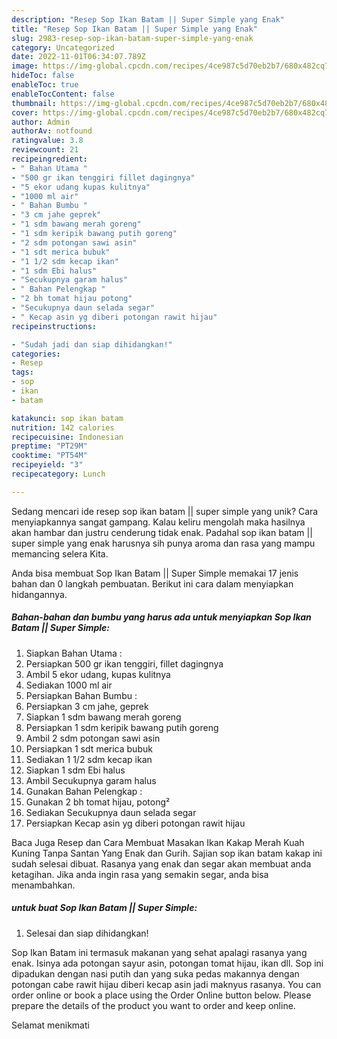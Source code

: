 ```yaml
---
description: "Resep Sop Ikan Batam || Super Simple yang Enak"
title: "Resep Sop Ikan Batam || Super Simple yang Enak"
slug: 2983-resep-sop-ikan-batam-super-simple-yang-enak
category: Uncategorized
date: 2022-11-01T06:34:07.789Z
image: https://img-global.cpcdn.com/recipes/4ce987c5d70eb2b7/680x482cq70/sop-ikan-batam-super-simple-foto-resep-utama.jpg
hideToc: false
enableToc: true
enableTocContent: false
thumbnail: https://img-global.cpcdn.com/recipes/4ce987c5d70eb2b7/680x482cq70/sop-ikan-batam-super-simple-foto-resep-utama.jpg
cover: https://img-global.cpcdn.com/recipes/4ce987c5d70eb2b7/680x482cq70/sop-ikan-batam-super-simple-foto-resep-utama.jpg
author: Admin
authorAv: notfound
ratingvalue: 3.8
reviewcount: 21
recipeingredient:
- " Bahan Utama "
- "500 gr ikan tenggiri fillet dagingnya"
- "5 ekor udang kupas kulitnya"
- "1000 ml air"
- " Bahan Bumbu "
- "3 cm jahe geprek"
- "1 sdm bawang merah goreng"
- "1 sdm keripik bawang putih goreng"
- "2 sdm potongan sawi asin"
- "1 sdt merica bubuk"
- "1 1/2 sdm kecap ikan"
- "1 sdm Ebi halus"
- "Secukupnya garam halus"
- " Bahan Pelengkap "
- "2 bh tomat hijau potong"
- "Secukupnya daun selada segar"
- " Kecap asin yg diberi potongan rawit hijau"
recipeinstructions:

- "Sudah jadi dan siap dihidangkan!"
categories:
- Resep
tags:
- sop
- ikan
- batam

katakunci: sop ikan batam 
nutrition: 142 calories
recipecuisine: Indonesian
preptime: "PT29M"
cooktime: "PT54M"
recipeyield: "3"
recipecategory: Lunch

---
```





Sedang mencari ide resep sop ikan batam || super simple yang unik? Cara menyiapkannya sangat gampang. Kalau keliru mengolah maka hasilnya akan hambar dan justru cenderung tidak enak. Padahal sop ikan batam || super simple yang enak harusnya sih punya aroma dan rasa yang mampu memancing selera Kita.










 Anda bisa membuat Sop Ikan Batam || Super Simple memakai 17 jenis bahan dan 0 langkah pembuatan. Berikut ini cara dalam menyiapkan hidangannya.

<!--inarticleads1-->

##### Bahan-bahan dan bumbu yang harus ada untuk menyiapkan Sop Ikan Batam || Super Simple:

1. Siapkan  Bahan Utama :
1. Persiapkan 500 gr ikan tenggiri, fillet dagingnya
1. Ambil 5 ekor udang, kupas kulitnya
1. Sediakan 1000 ml air
1. Persiapkan  Bahan Bumbu :
1. Persiapkan 3 cm jahe, geprek
1. Siapkan 1 sdm bawang merah goreng
1. Persiapkan 1 sdm keripik bawang putih goreng
1. Ambil 2 sdm potongan sawi asin
1. Persiapkan 1 sdt merica bubuk
1. Sediakan 1 1/2 sdm kecap ikan
1. Siapkan 1 sdm Ebi halus
1. Ambil Secukupnya garam halus
1. Gunakan  Bahan Pelengkap :
1. Gunakan 2 bh tomat hijau, potong²
1. Sediakan Secukupnya daun selada segar
1. Persiapkan  Kecap asin yg diberi potongan rawit hijau


Baca Juga Resep dan Cara Membuat Masakan Ikan Kakap Merah Kuah Kuning Tanpa Santan Yang Enak dan Gurih. Sajian sop ikan batam kakap ini sudah selesai dibuat. Rasanya yang enak dan segar akan membuat anda ketagihan. Jika anda ingin rasa yang semakin segar, anda bisa menambahkan. 

<!--inarticleads2-->

#####  untuk buat Sop Ikan Batam || Super Simple:


1. Selesai dan siap dihidangkan!

Sop Ikan Batam ini termasuk makanan yang sehat apalagi rasanya yang enak. Isinya ada potongan sayur asin, potongan tomat hijau, ikan dll. Sop ini dipadukan dengan nasi putih dan yang suka pedas makannya dengan potongan cabe rawit hijau diberi kecap asin jadi maknyus rasanya. You can order online or book a place using the Order Online button below. Please prepare the details of the product you want to order and keep online. 

 Selamat menikmati

